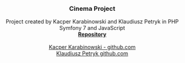 <a name="readme-top"></a>

<br />

<h3 align="center">Cinema Project</h3>

  <p align="center">
    Project created by Kacper Karabinowski and Klaudiusz Petryk in PHP Symfony 7 and JavaScript
    <br />
    <a href="https://github.com/Besp1N/cinemaSymfony"><strong>Repository</strong></a>
    <br />
    <br />
    <a href="https://github.com/Besp1N">Kacper Karabinowski - github.com</a>
  <br />
    <a href="https://github.com/PendolinoVoyager">Klaudiusz Petryk github.com</a>
  </p>
</div>




